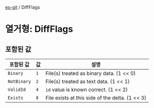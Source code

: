 [es-git](../globals.md) / DiffFlags

# 열거형: DiffFlags

## 포함된 값

| 포함된 값 | 값 | 설명 |
| ------ | ------ | ------ |
| <a id="binary"></a> `Binary` | `1` | File(s) treated as binary data. (1 << 0) |
| <a id="notbinary"></a> `NotBinary` | `2` | File(s) treated as text data. (1 << 1) |
| <a id="validid"></a> `ValidId` | `4` | `id` value is known correct. (1 << 2) |
| <a id="exists"></a> `Exists` | `8` | File exists at this side of the delta. (1 << 3) |
